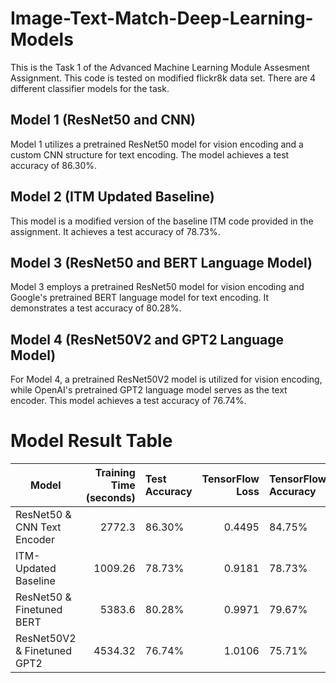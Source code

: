 # Image-Text-Match-Deep-Learning-Models

This is the Task 1 of the Advanced Machine Learning Module Assesment Assignment. This code is tested on modified flickr8k data set. There are 4 different classifier models for the task. 

## Model 1 (ResNet50 and CNN)
Model 1 utilizes a pretrained ResNet50 model for vision encoding and a custom CNN structure for text encoding. The model achieves a test accuracy of 86.30%.

## Model 2 (ITM Updated Baseline)
This model is a modified version of the baseline ITM code provided in the assignment. It achieves a test accuracy of 78.73%.

## Model 3 (ResNet50 and BERT Language Model)
Model 3 employs a pretrained ResNet50 model for vision encoding and Google's pretrained BERT language model for text encoding. It demonstrates a test accuracy of 80.28%.

## Model 4 (ResNet50V2 and GPT2 Language Model)
For Model 4, a pretrained ResNet50V2 model is utilized for vision encoding, while OpenAI's pretrained GPT2 language model serves as the text encoder. This model achieves a test accuracy of 76.74%.

# Model Result Table
| Model                       | Training Time (seconds) | Test Accuracy   | TensorFlow Loss | TensorFlow Accuracy   |
|----------------------------|--------------------------:|:----------------|------------------:|:----------------------|
| ResNet50 & CNN Text Encoder |                   2772.3  | 86.30%          |            0.4495 | 84.75%                |
| ITM-Updated Baseline        |                   1009.26 | 78.73%          |            0.9181 | 78.73%                |
| ResNet50 & Finetuned BERT   |                   5383.6  | 80.28%          |            0.9971 | 79.67%                |
| ResNet50V2 & Finetuned GPT2 |                   4534.32 | 76.74%          |            1.0106 | 75.71%                |
